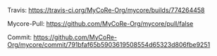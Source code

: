 Travis: https://travis-ci.org/MyCoRe-Org/mycore/builds/774264458 

Mycore-Pull: https://github.com/MyCoRe-Org/mycore/pull/false 

Commit: https://github.com/MyCoRe-Org/mycore/commit/791bfaf65b5903619508554d65323d806fbe9251